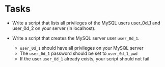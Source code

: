 # Tasks
- Write a script that lists all privileges of the MySQL users user_0d_1 and user_0d_2 on your server (in localhost).
- Write a script that creates the MySQL server user `user_0d_1`.

	- `user_0d_1` should have all privileges on your MySQL server
  - The `user_0d_1` password should be set to `user_0d_1_pwd`
  - If the user `user_0d_1` already exists, your script should not fail

  

